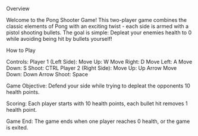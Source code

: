 Overview

Welcome to the Pong Shooter Game! This two-player game combines the classic elements of Pong with an exciting twist - each side is armed with a pistol shooting bullets. The goal is simple: Depleat your enemies health to 0 while avoiding being hit by bullets yourself!

How to Play

Controls:
Player 1 (Left Side):
Move Up: W
Move Right: D
Move Left: A
Move Down: S
Shoot: CTRL
Player 2 (Right Side):
Move Up: Up Arrow
Move Down: Down Arrow
Shoot: Space

Game Objective:
Defend your side while trying to depleat the opponents 10 health points.

Scoring:
Each player starts with 10 health points, each bullet hit removes 1 health point.

Game End:
The game ends when one player reaches 0 health, or the game is exited.
